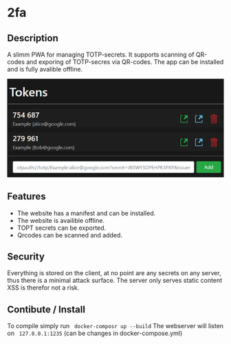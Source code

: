# 2fa
## Description
A slimm PWA for managing TOTP-secrets. It supports scanning of QR-codes and
exporing of TOTP-secres via QR-codes.
The app can be installed and is fully avalible offline.

![Screenshot](screenshot.png)

## Features
- The website has a manifest and can be installed.
- The website is availible offline.
- TOPT secrets can be exported.
- Qrcodes can be scanned and added.

## Security
Everything is stored on the client, at no point are any secrets on any server,
thus there is a minimal attack surface. The server only serves static content XSS is therefor not a risk.

## Contibute / Install

To compile simply run 
``` docker-composr up --build```
The webserver will listen on ``` 127.0.0.1:1235``` (can be changes in docker-compose.yml)
